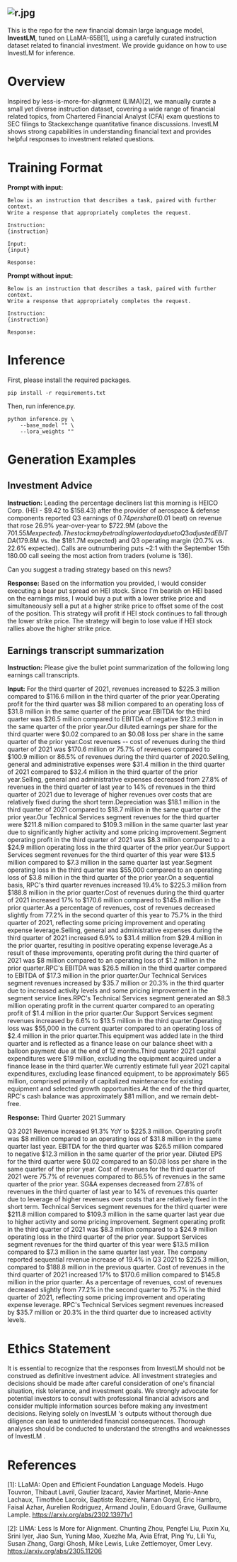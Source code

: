 ![r.jpg](https://x.imgs.ovh/x/2023/09/14/6502da25e646d.jpg)
---
This is the repo for the new financial domain large language model, **InvestLM**, tuned on LLaMA-65B[1], using a carefully curated instruction dataset related to financial investment. We provide guidance on how to use InvestLM for inference.

# Overview

Inspired by less-is-more-for-alignment (LIMA)[2], we manually curate a small yet diverse instruction dataset, covering a wide range of financial related topics, from Chartered Financial Analyst (CFA) exam questions to SEC filings to Stackexchange quantitative finance discussions. InvestLM shows strong capabilities in understanding financial text and provides helpful responses to investment related questions.

# Training Format
**Prompt with input:**
```
Below is an instruction that describes a task, paired with further context. 
Write a response that appropriately completes the request.

Instruction:
{instruction}

Input:
{input}

Response:
```

**Prompt without input:**
```
Below is an instruction that describes a task, paired with further context. 
Write a response that appropriately completes the request.

Instruction:
{instruction}

Response:
```

# Inference 
First, please install the required packages.
```
pip install -r requirements.txt
```
Then, run inference.py.

```
python inference.py \
    --base_model "" \
    --lora_weights ""
```

# Generation Examples
## Investment Advice
**Instruction:**
Leading the percentage decliners list this morning is HEICO Corp. (HEI - $9.42 to $158.43) after the provider of aerospace & defense components reported Q3 earnings of $0.74 per share ($0.01 beat) on revenue that rose 26.9% year-over-year to $722.9M (above the $701.55M expected). The stock may be trading lower today due to Q3 adjusted EBITDA ($179.8M vs. the $181.7M expected) and Q3 operating margin (20.7% vs. 22.6% expected). Calls are outnumbering puts ~2:1 with the September 15th 180.00 call seeing the most action from traders (volume is 136).

Can you suggest a trading strategy based on this news?

**Response:** Based on the information you provided, I would consider executing a bear put spread on HEI stock. Since I'm bearish on HEI based on the earnings miss, I would buy a put with a lower strike price and simultaneously sell a put at a higher strike price to offset some of the cost of the position. This strategy will profit if HEI stock continues to fall through the lower strike price. The strategy will begin to lose value if HEI stock rallies above the higher strike price.
## Earnings transcript summarization
**Instruction:**
Please give the bullet point summarization of the following long earnings call transcripts.   

**Input:**
For the third quarter of 2021, revenues increased to $225.3 million compared to $116.6 million in the third quarter of the prior year.Operating profit for the third quarter was $8 million compared to an operating loss of $31.8 million in the same quarter of the prior year.EBITDA for the third quarter was $26.5 million compared to EBITDA of negative $12.3 million in the same quarter of the prior year.Our diluted earnings per share for the third quarter were $0.02 compared to an $0.08 loss per share in the same quarter of the prior year.Cost revenues -- cost of revenues during the third quarter of 2021 was $170.6 million or 75.7% of revenues compared to $100.9 million or 86.5% of revenues during the third quarter of 2020.Selling, general and administrative expenses were $31.4 million in the third quarter of 2021 compared to $32.4 million in the third quarter of the prior year.Selling, general and administrative expenses decreased from 27.8% of revenues in the third quarter of last year to 14% of revenues in the third quarter of 2021 due to leverage of higher revenues over costs that are relatively fixed during the short term.Depreciation was $18.1 million in the third quarter of 2021 compared to $18.7 million in the same quarter of the prior year.Our Technical Services segment revenues for the third quarter were $211.8 million compared to $109.3 million in the same quarter last year due to significantly higher activity and some pricing improvement.Segment operating profit in the third quarter of 2021 was $8.3 million compared to a $24.9 million operating loss in the third quarter of the prior year.Our Support Services segment revenues for the third quarter of this year were $13.5 million compared to $7.3 million in the same quarter last year.Segment operating loss in the third quarter was $55,000 compared to an operating loss of $3.8 million in the third quarter of the prior year.On a sequential basis, RPC's third quarter revenues increased 19.4% to $225.3 million from $188.8 million in the prior quarter.Cost of revenues during the third quarter of 2021 increased 17% to $170.6 million compared to $145.8 million in the prior quarter.As a percentage of revenues, cost of revenues decreased slightly from 77.2% in the second quarter of this year to 75.7% in the third quarter of 2021, reflecting some pricing improvement and operating expense leverage.Selling, general and administrative expenses during the third quarter of 2021 increased 6.9% to $31.4 million from $29.4 million in the prior quarter, resulting in positive operating expense leverage.As a result of these improvements, operating profit during the third quarter of 2021 was $8 million compared to an operating loss of $1.2 million in the prior quarter.RPC's EBITDA was $26.5 million in the third quarter compared to EBITDA of $17.3 million in the prior quarter.Our Technical Services segment revenues increased by $35.7 million or 20.3% in the third quarter due to increased activity levels and some pricing improvement in the segment service lines.RPC's Technical Services segment generated an $8.3 million operating profit in the current quarter compared to an operating profit of $1.4 million in the prior quarter.Our Support Services segment revenues increased by 6.6% to $13.5 million in the third quarter.Operating loss was $55,000 in the current quarter compared to an operating loss of $2.4 million in the prior quarter.This equipment was added late in the third quarter and is reflected as a finance lease on our balance sheet with a balloon payment due at the end of 12 months.Third quarter 2021 capital expenditures were $19 million, excluding the equipment acquired under a finance lease in the third quarter.We currently estimate full year 2021 capital expenditures, excluding lease financed equipment, to be approximately $65 million, comprised primarily of capitalized maintenance for existing equipment and selected growth opportunities.At the end of the third quarter, RPC's cash balance was approximately $81 million, and we remain debt-free.

**Response:** 
Third Quarter 2021 Summary

Q3 2021 Revenue increased 91.3% YoY to $225.3 million. Operating profit was $8 million compared to an operating loss of $31.8 million in the same quarter last year. EBITDA for the third quarter was $26.5 million compared to negative $12.3 million in the same quarter of the prior year. Diluted EPS for the third quarter were $0.02 compared to an $0.08 loss per share in the same quarter of the prior year. Cost of revenues for the third quarter of 2021 were 75.7% of revenues compared to 86.5% of revenues in the same quarter of the prior year. SG&A expenses decreased from 27.8% of revenues in the third quarter of last year to 14% of revenues this quarter due to leverage of higher revenues over costs that are relatively fixed in the short term. Technical Services segment revenues for the third quarter were $211.8 million compared to $109.3 million in the same quarter last year due to higher activity and some pricing improvement. Segment operating profit in the third quarter of 2021 was $8.3 million compared to a $24.9 million operating loss in the third quarter of the prior year. Support Services segment revenues for the third quarter of this year were $13.5 million compared to $7.3 million in the same quarter last year. The company reported sequential revenue increase of 19.4% in Q3 2021 to $225.3 million, compared to $188.8 million in the previous quarter. Cost of revenues in the third quarter of 2021 increased 17% to $170.6 million compared to $145.8 million in the prior quarter. As a percentage of revenues, cost of revenues decreased slightly from 77.2% in the second quarter to 75.7% in the third quarter of 2021, reflecting some pricing improvement and operating expense leverage. RPC's Technical Services segment revenues increased by $35.7 million or 20.3% in the third quarter due to increased activity levels.


# Ethics Statement
It is essential to recognize that the responses from InvestLM  should not be construed as definitive investment advice. All investment strategies and decisions should be made after careful consideration of one's financial situation, risk tolerance, and investment goals. We strongly advocate for potential investors to consult with professional financial advisors and consider multiple information sources before making any investment decisions. Relying solely on InvestLM 's outputs without thorough due diligence can lead to unintended financial consequences. Thorough analyses should be conducted to understand the strengths and weaknesses of InvestLM .


# References
[1]: LLaMA: Open and Efficient Foundation Language Models. Hugo Touvron, Thibaut Lavril, Gautier Izacard, Xavier Martinet, Marie-Anne Lachaux, Timothée Lacroix, Baptiste Rozière, Naman Goyal, Eric Hambro, Faisal Azhar, Aurelien Rodriguez, Armand Joulin, Edouard Grave, Guillaume Lample. https://arxiv.org/abs/2302.13971v1

[2]: LIMA: Less Is More for Alignment. Chunting Zhou, Pengfei Liu, Puxin Xu, Srini Iyer, Jiao Sun, Yuning Mao, Xuezhe Ma, Avia Efrat, Ping Yu, Lili Yu, Susan Zhang, Gargi Ghosh, Mike Lewis, Luke Zettlemoyer, Omer Levy. https://arxiv.org/abs/2305.11206
